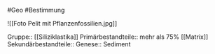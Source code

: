 #Geo #Bestimmung 

![[Foto Pelit mit Pflanzenfossilien.jpg]]

Gruppe:: [[Siliziklastika]]
Primärbestandteile:: mehr als 75% [[Matrix]]
Sekundärbestandteile::
Genese:: Sediment


